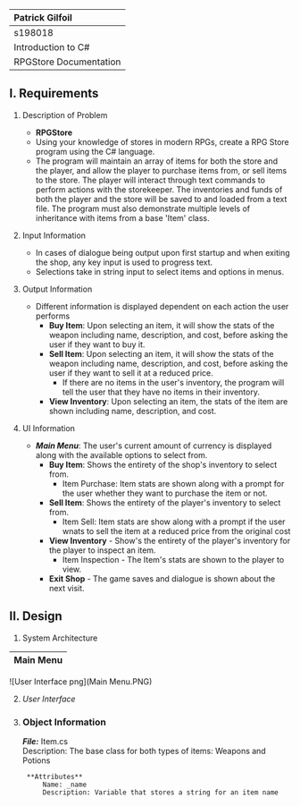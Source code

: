 | Patrick Gilfoil |
| :--- |
| s198018 |
| Introduction to C# |
| RPGStore Documentation |

## I. Requirements
1. Description of Problem
    - **RPGStore**
    - Using your knowledge of stores in modern RPGs, create a RPG Store program using the C# language.
    - The program will maintain an array of items for both the store and the player, and allow the player to purchase items from, or sell items to the store. The player will interact through text commands to perform actions with the storekeeper. The inventories and funds of both the player and the store will be saved to and loaded from a text file. The program must also demonstrate multiple levels of inheritance with items from a base 'Item' class. 

2. Input Information
    - In cases of dialogue being output upon first startup and when exiting the shop, any key input is used to progress text.
    - Selections take in string input to select items and options in menus.

3. Output Information
    - Different information is displayed dependent on each action the user performs
        - **Buy Item**: Upon selecting an item, it will show the stats of the weapon including name, description, and cost, before asking the user if they want to buy it.
        - **Sell Item**: Upon selecting an item, it will show the stats of the weapon including name, description, and cost, before asking the user if they want to sell it at a reduced price.
            - If there are no items in the user's inventory, the program will tell the user that they have no items in their inventory.
        - **View Inventory**: Upon selecting an item, the stats of the item are shown including name, description, and cost.

4. UI Information
    - ***Main Menu***: The user's current amount of currency is displayed along with the available options to select from.
        - **Buy Item**: Shows the entirety of the shop's inventory to select from.
            - Item Purchase: Item stats are shown along with a prompt for the user whether they want to purchase the item or not.
        - **Sell Item**: Shows the entirety of the player's inventory to select from.
            - Item Sell: Item stats are show along with a prompt if the user wnats to sell the item at a reduced price from the original cost
        - **View Inventory** - Show's the entirety of the player's inventory for the player to inspect an item.
            - Item Inspection - The Item's stats are shown to the player to view.
        - **Exit Shop** - The game saves and dialogue is shown about the next visit.

## II. Design
1. System Architecture

| Main Menu
| :-----
![User Interface png](Main Menu.PNG)

2. _User Interface_

3. ### Object Information
    ***File:*** Item.cs  
        Description: The base class for both types of items: Weapons and Potions  

        **Attributes**  
            Name: _name
            Description: Variable that stores a string for an item name